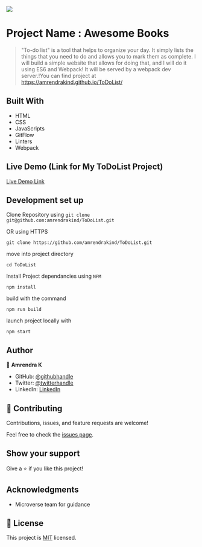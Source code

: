 ![](https://img.shields.io/badge/Microverse-blueviolet)

# Project Name : Awesome Books

>"To-do list" is a tool that helps to organize your day. It simply lists the things that you need to do and allows you to mark them as complete. I will build a simple website that allows for doing that, and I will do it using ES6 and Webpack! It will be served by a webpack dev server.!You can find project at https://amrendrakind.github.io/ToDoList/


## Built With

- HTML
- CSS
- JavaScripts
- GitFlow
- Linters
- Webpack


## Live Demo (Link for My ToDoList Project)

[Live Demo Link](https://amrendrakind.github.io/ToDoList)


## Development set up

Clone Repository  using 
`git clone git@github.com:amrendrakind/ToDoList.git` 

OR  using HTTPS

`git clone https://github.com/amrendrakind/ToDoList.git` 

move into project directory

`cd ToDoList`

Install  Project dependancies using `NPM` 

`npm install`

build with the command 

`npm run build`

launch project locally with 

`npm start`

## Author

👤 **Amrendra K**

- GitHub: [@githubhandle](https://github.com/amrendrakind)
- Twitter: [@twitterhandle](https://twitter.com/amrendrak_)
- LinkedIn: [LinkedIn](https://linkedin.com/in/amrendraakumar)


## 🤝 Contributing

Contributions, issues, and feature requests are welcome!

Feel free to check the [issues page](../../issues/).

## Show your support

Give a ⭐️ if you like this project!

## Acknowledgments

- Microverse team for guidance

## 📝 License

This project is [MIT](./MIT.md) licensed.
